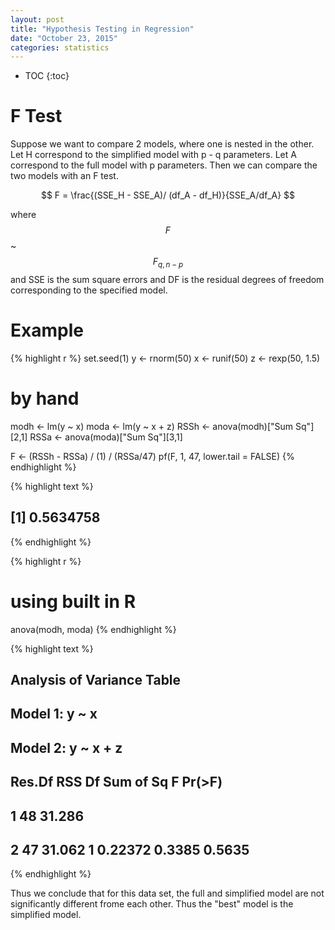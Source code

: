 ```yaml
---
layout: post
title: "Hypothesis Testing in Regression"
date: "October 23, 2015"
categories: statistics
---
```


* TOC
{:toc}



# F Test
Suppose we want to compare 2 models, where one is nested in the other. Let H correspond to the simplified model with p - q parameters. Let A correspond to the full model with p parameters. Then we can compare the two models with an F test.

$$ F = \frac{(SSE_H - SSE_A)/ (df_A - df_H)}{SSE_A/df_A} $$

where $$ F $$ ~ $$ F_{q, n - p} $$ and SSE is the sum square errors and DF is the residual degrees of freedom corresponding to the specified model.

# Example

{% highlight r %}
set.seed(1)
y <- rnorm(50)
x <- runif(50)
z <- rexp(50, 1.5)

# by hand
modh <- lm(y ~ x)
moda <- lm(y ~ x + z)
RSSh <- anova(modh)["Sum Sq"][2,1]
RSSa <- anova(moda)["Sum Sq"][3,1]

F <- (RSSh - RSSa) / (1) / (RSSa/47)
pf(F, 1, 47, lower.tail = FALSE)
{% endhighlight %}



{% highlight text %}
## [1] 0.5634758
{% endhighlight %}



{% highlight r %}
# using built in R
anova(modh, moda)
{% endhighlight %}



{% highlight text %}
## Analysis of Variance Table
## 
## Model 1: y ~ x
## Model 2: y ~ x + z
##   Res.Df    RSS Df Sum of Sq      F Pr(>F)
## 1     48 31.286                           
## 2     47 31.062  1   0.22372 0.3385 0.5635
{% endhighlight %}

Thus we conclude that for this data set, the full and simplified model are not significantly different frome each other. Thus the "best" model is the simplified model.
